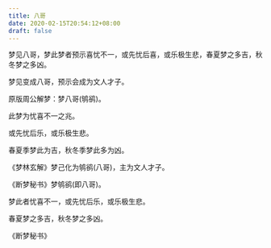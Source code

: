 ```yaml
---
title: 八哥
date: 2020-02-15T20:54:12+08:00
draft: false
---
```


梦见八哥，梦此梦者预示喜忧不一，或先忧后喜，或乐极生悲，春夏梦之多吉，秋冬梦之多凶。

梦见变成八哥，预示会成为文人才子。

原版周公解梦：梦八哥(鸲鹆)。

此梦为忧喜不一之兆。

或先忧后乐，或乐极生悲。

春夏季梦此为吉，秋冬季梦此多为凶。

《梦林玄解》梦己化为鸲鹆(八哥)，主为文人才子。

《断梦秘书》梦鸲鹆(即八哥)。

梦此者忧喜不一，或先忧后乐，或乐极生悲。

春夏梦之多吉，秋冬梦之多凶。

《断梦秘书》